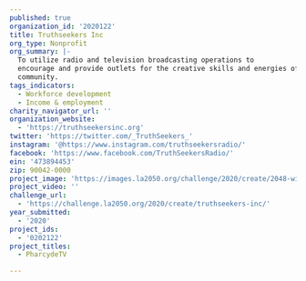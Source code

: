 ```yaml
---
published: true
organization_id: '2020122'
title: Truthseekers Inc
org_type: Nonprofit
org_summary: |-
  To utilize radio and television broadcasting operations to
  encourage and provide outlets for the creative skills and energies of the
  community.
tags_indicators:
  - Workforce development
  - Income & employment
charity_navigator_url: ''
organization_website:
  - 'https://truthseekersinc.org'
twitter: 'https://twitter.com/_TruthSeekers_'
instagram: '@https://www.instagram.com/truthseekersradio/'
facebook: 'https://www.facebook.com/TruthSeekersRadio/'
ein: '473894453'
zip: 90042-0000
project_image: 'https://images.la2050.org/challenge/2020/create/2048-wide/truthseekers-inc.jpg'
project_video: ''
challenge_url:
  - 'https://challenge.la2050.org/2020/create/truthseekers-inc/'
year_submitted:
  - '2020'
project_ids:
  - '0202122'
project_titles:
  - PharcydeTV

---
```

